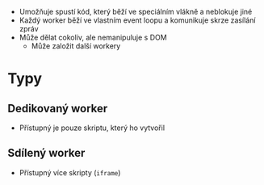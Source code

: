 - Umožňuje spustí kód, který běží ve speciálním vlákně a neblokuje jiné
- Každý worker běží ve vlastním event loopu a komunikuje skrze zasílání zpráv
- Může dělat cokoliv, ale nemanipuluje s DOM
	- Může založit další workery
# Typy
## Dedikovaný worker 
- Přístupný je pouze skriptu, který ho vytvořil
## Sdílený worker
- Přístupný více skripty (`iframe`)
